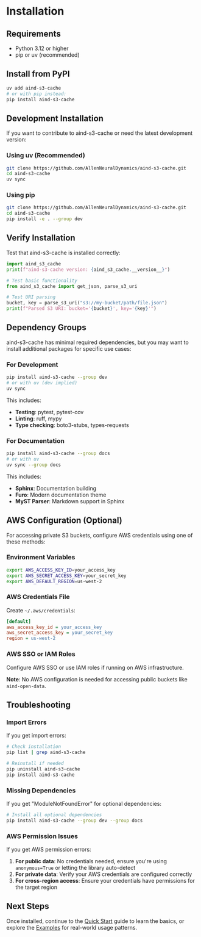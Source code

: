 # Installation

## Requirements

- Python 3.12 or higher
- pip or uv (recommended)

## Install from PyPI

```bash
uv add aind-s3-cache
# or with pip instead:
pip install aind-s3-cache
```

## Development Installation

If you want to contribute to aind-s3-cache or need the latest development version:

### Using uv (Recommended)

```bash
git clone https://github.com/AllenNeuralDynamics/aind-s3-cache.git
cd aind-s3-cache
uv sync
```

### Using pip

```bash
git clone https://github.com/AllenNeuralDynamics/aind-s3-cache.git
cd aind-s3-cache
pip install -e . --group dev
```

## Verify Installation

Test that aind-s3-cache is installed correctly:

```python
import aind_s3_cache
print(f"aind-s3-cache version: {aind_s3_cache.__version__}")

# Test basic functionality
from aind_s3_cache import get_json, parse_s3_uri

# Test URI parsing
bucket, key = parse_s3_uri("s3://my-bucket/path/file.json")
print(f"Parsed S3 URI: bucket='{bucket}', key='{key}'")
```

## Dependency Groups

aind-s3-cache has minimal required dependencies, but you may want to install additional packages for specific use cases:

### For Development

```bash
pip install aind-s3-cache --group dev
# or with uv (dev implied)
uv sync
```

This includes:
- **Testing**: pytest, pytest-cov
- **Linting**: ruff, mypy
- **Type checking**: boto3-stubs, types-requests

### For Documentation

```bash
pip install aind-s3-cache --group docs
# or with uv
uv sync --group docs
```

This includes:
- **Sphinx**: Documentation building
- **Furo**: Modern documentation theme
- **MyST Parser**: Markdown support in Sphinx

## AWS Configuration (Optional)

For accessing private S3 buckets, configure AWS credentials using one of these methods:

### Environment Variables

```bash
export AWS_ACCESS_KEY_ID=your_access_key
export AWS_SECRET_ACCESS_KEY=your_secret_key
export AWS_DEFAULT_REGION=us-west-2
```

### AWS Credentials File

Create `~/.aws/credentials`:

```ini
[default]
aws_access_key_id = your_access_key
aws_secret_access_key = your_secret_key
region = us-west-2
```

### AWS SSO or IAM Roles

Configure AWS SSO or use IAM roles if running on AWS infrastructure.

**Note**: No AWS configuration is needed for accessing public buckets like `aind-open-data`.

## Troubleshooting

### Import Errors

If you get import errors:

```bash
# Check installation
pip list | grep aind-s3-cache

# Reinstall if needed
pip uninstall aind-s3-cache
pip install aind-s3-cache
```

### Missing Dependencies

If you get "ModuleNotFoundError" for optional dependencies:

```bash
# Install all optional dependencies
pip install aind-s3-cache --group dev --group docs
```

### AWS Permission Issues

If you get AWS permission errors:

1. **For public data**: No credentials needed, ensure you're using `anonymous=True` or letting the library auto-detect
2. **For private data**: Verify your AWS credentials are configured correctly
3. **For cross-region access**: Ensure your credentials have permissions for the target region

## Next Steps

Once installed, continue to the [Quick Start](quickstart.md) guide to learn the basics, or explore the [Examples](examples.md) for real-world usage patterns.
